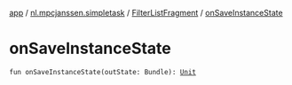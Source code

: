 [app](../../index.md) / [nl.mpcjanssen.simpletask](../index.md) / [FilterListFragment](index.md) / [onSaveInstanceState](.)

# onSaveInstanceState

`fun onSaveInstanceState(outState: Bundle): `[`Unit`](https://kotlinlang.org/api/latest/jvm/stdlib/kotlin/-unit/index.html)